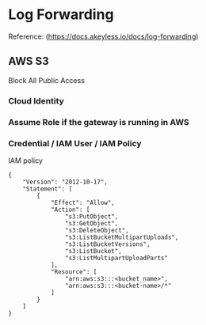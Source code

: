 # Log Forwarding
Reference: 
(https://docs.akeyless.io/docs/log-forwarding)


## AWS S3
Block All Public Access


### Cloud Identity

### Assume Role if the gateway is running in AWS

### Credential / IAM User /  IAM Policy

IAM policy
```
{
    "Version": "2012-10-17",
    "Statement": [
        {
            "Effect": "Allow",
            "Action": [
                "s3:PutObject",
                "s3:GetObject",
                "s3:DeleteObject",
                "s3:ListBucketMultipartUploads",
                "s3:ListBucketVersions",
                "s3:ListBucket",
                "s3:ListMultipartUploadParts"
            ],
            "Resource": [
                "arn:aws:s3:::<bucket_name>",
                "arn:aws:s3:::<bucket-name>/*"
            ]
        }
    ]
}
```
